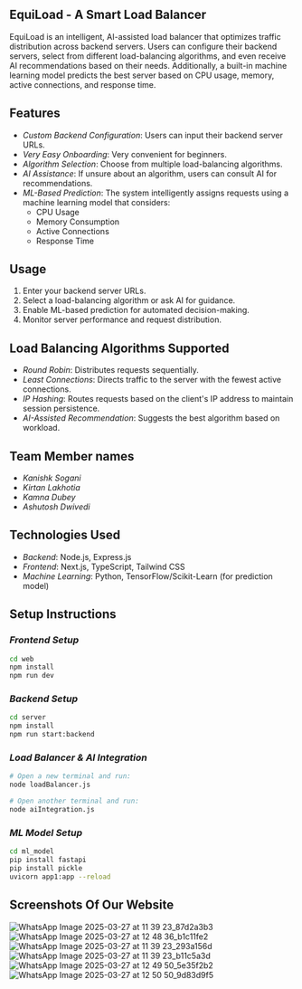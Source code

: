 ## EquiLoad - A Smart Load Balancer

EquiLoad is an intelligent, AI-assisted load balancer that optimizes traffic distribution across backend servers. Users can configure their backend servers, select from different load-balancing algorithms, and even receive AI recommendations based on their needs. Additionally, a built-in machine learning model predicts the best server based on CPU usage, memory, active connections, and response time.

## Features

- _Custom Backend Configuration_: Users can input their backend server URLs.
- _Very Easy Onboarding_: Very convenient for beginners.
- _Algorithm Selection_: Choose from multiple load-balancing algorithms.
- _AI Assistance_: If unsure about an algorithm, users can consult AI for recommendations.
- _ML-Based Prediction_: The system intelligently assigns requests using a machine learning model that considers:
  - CPU Usage
  - Memory Consumption
  - Active Connections
  - Response Time

## Usage

1. Enter your backend server URLs.
2. Select a load-balancing algorithm or ask AI for guidance.
3. Enable ML-based prediction for automated decision-making.
4. Monitor server performance and request distribution.

## Load Balancing Algorithms Supported

- _Round Robin_: Distributes requests sequentially.
- _Least Connections_: Directs traffic to the server with the fewest active connections.
- _IP Hashing_: Routes requests based on the client's IP address to maintain session persistence.
- _AI-Assisted Recommendation_: Suggests the best algorithm based on workload.

## Team Member names

- _Kanishk Sogani_
- _Kirtan Lakhotia_
- _Kamna Dubey_
- _Ashutosh Dwivedi_

## Technologies Used

- _Backend_: Node.js, Express.js
- _Frontend_: Next.js, TypeScript, Tailwind CSS
- _Machine Learning_: Python, TensorFlow/Scikit-Learn (for prediction model)

## Setup Instructions

### _Frontend Setup_

```sh
cd web
npm install
npm run dev
```

### _Backend Setup_
```sh
cd server
npm install
npm run start:backend
```

### _Load Balancer & AI Integration_
```sh
# Open a new terminal and run:
node loadBalancer.js

# Open another terminal and run:
node aiIntegration.js
```


### _ML Model Setup_
```sh
cd ml_model
pip install fastapi
pip install pickle
uvicorn app1:app --reload
```

## Screenshots Of Our Website

![WhatsApp Image 2025-03-27 at 11 39 23_87d2a3b3](https://github.com/user-attachments/assets/3f7e46cc-5424-4df2-ac15-15d6403d6d6f)
![WhatsApp Image 2025-03-27 at 12 48 36_b1c11fe2](https://github.com/user-attachments/assets/8692b5ce-67d5-4315-a825-0e45953704a8)
![WhatsApp Image 2025-03-27 at 11 39 23_293a156d](https://github.com/user-attachments/assets/48548b93-bf7f-4e22-96a7-784ce104b672)
![WhatsApp Image 2025-03-27 at 11 39 23_b11c5a3d](https://github.com/user-attachments/assets/d1fc6a0b-748a-4480-8041-bf206c962ae8)
![WhatsApp Image 2025-03-27 at 12 49 50_5e35f2b2](https://github.com/user-attachments/assets/29afb76e-3cf8-445b-84a1-7ba805cb1f4c)
![WhatsApp Image 2025-03-27 at 12 50 50_9d83d9f5](https://github.com/user-attachments/assets/12304bb7-919e-4d94-b63e-709e421cd968)
